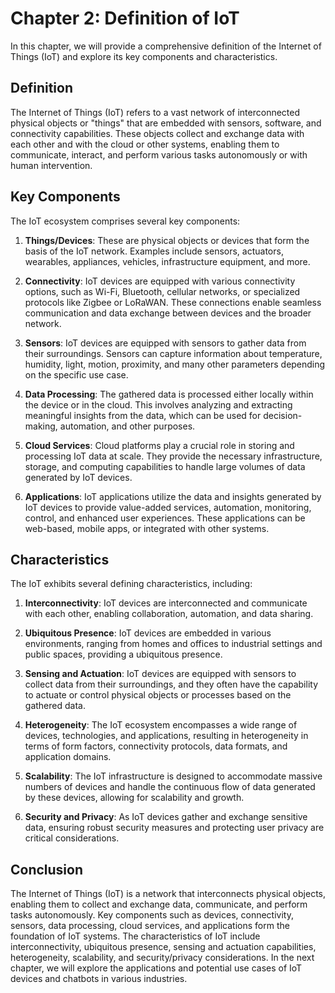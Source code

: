 Chapter 2: Definition of IoT
============================

In this chapter, we will provide a comprehensive definition of the Internet of Things (IoT) and explore its key components and characteristics.

**Definition**
--------------

The Internet of Things (IoT) refers to a vast network of interconnected physical objects or "things" that are embedded with sensors, software, and connectivity capabilities. These objects collect and exchange data with each other and with the cloud or other systems, enabling them to communicate, interact, and perform various tasks autonomously or with human intervention.

**Key Components**
------------------

The IoT ecosystem comprises several key components:

1. **Things/Devices**: These are physical objects or devices that form the basis of the IoT network. Examples include sensors, actuators, wearables, appliances, vehicles, infrastructure equipment, and more.

2. **Connectivity**: IoT devices are equipped with various connectivity options, such as Wi-Fi, Bluetooth, cellular networks, or specialized protocols like Zigbee or LoRaWAN. These connections enable seamless communication and data exchange between devices and the broader network.

3. **Sensors**: IoT devices are equipped with sensors to gather data from their surroundings. Sensors can capture information about temperature, humidity, light, motion, proximity, and many other parameters depending on the specific use case.

4. **Data Processing**: The gathered data is processed either locally within the device or in the cloud. This involves analyzing and extracting meaningful insights from the data, which can be used for decision-making, automation, and other purposes.

5. **Cloud Services**: Cloud platforms play a crucial role in storing and processing IoT data at scale. They provide the necessary infrastructure, storage, and computing capabilities to handle large volumes of data generated by IoT devices.

6. **Applications**: IoT applications utilize the data and insights generated by IoT devices to provide value-added services, automation, monitoring, control, and enhanced user experiences. These applications can be web-based, mobile apps, or integrated with other systems.

**Characteristics**
-------------------

The IoT exhibits several defining characteristics, including:

1. **Interconnectivity**: IoT devices are interconnected and communicate with each other, enabling collaboration, automation, and data sharing.

2. **Ubiquitous Presence**: IoT devices are embedded in various environments, ranging from homes and offices to industrial settings and public spaces, providing a ubiquitous presence.

3. **Sensing and Actuation**: IoT devices are equipped with sensors to collect data from their surroundings, and they often have the capability to actuate or control physical objects or processes based on the gathered data.

4. **Heterogeneity**: The IoT ecosystem encompasses a wide range of devices, technologies, and applications, resulting in heterogeneity in terms of form factors, connectivity protocols, data formats, and application domains.

5. **Scalability**: The IoT infrastructure is designed to accommodate massive numbers of devices and handle the continuous flow of data generated by these devices, allowing for scalability and growth.

6. **Security and Privacy**: As IoT devices gather and exchange sensitive data, ensuring robust security measures and protecting user privacy are critical considerations.

**Conclusion**
--------------

The Internet of Things (IoT) is a network that interconnects physical objects, enabling them to collect and exchange data, communicate, and perform tasks autonomously. Key components such as devices, connectivity, sensors, data processing, cloud services, and applications form the foundation of IoT systems. The characteristics of IoT include interconnectivity, ubiquitous presence, sensing and actuation capabilities, heterogeneity, scalability, and security/privacy considerations. In the next chapter, we will explore the applications and potential use cases of IoT devices and chatbots in various industries.
